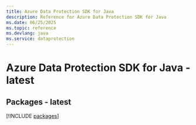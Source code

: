```yaml
---
title: Azure Data Protection SDK for Java
description: Reference for Azure Data Protection SDK for Java
ms.date: 06/25/2025
ms.topic: reference
ms.devlang: java
ms.service: dataprotection
---
```

# Azure Data Protection SDK for Java - latest
## Packages - latest
[!INCLUDE [packages](data-protection-index.md)]
